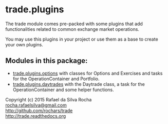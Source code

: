 # trade.plugins

The trade module comes pre-packed with some plugins that add
functionalities related to common exchange market operations.

You may use this plugins in your project or use them as a base
to create your own plugins.

## Modules in this package:

+ [trade.plugins.options](trade.plugins.options)
  with classes for Options and Exercises and tasks for the
  OperationContainer and Portfolio.
+ [trade.plugins.daytrades](trade.plugins.daytrades)
  with the Daytrade class, a task for the OperationContainer
  and some helper functions.


Copyright (c) 2015 Rafael da Silva Rocha  
rocha.rafaelsilva@gmail.com  
http://github.com/rochars/trade  
http://trade.readthedocs.org  
